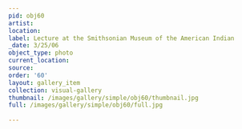 ```yaml
---
pid: obj60
artist: 
location: 
label: Lecture at the Smithsonian Museum of the American Indian
_date: 3/25/06
object_type: photo
current_location: 
source: 
order: '60'
layout: gallery_item
collection: visual-gallery
thumbnail: /images/gallery/simple/obj60/thumbnail.jpg
full: /images/gallery/simple/obj60/full.jpg
 
---
```

